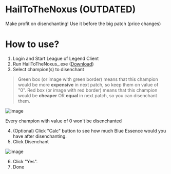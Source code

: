 # HailToTheNoxus (OUTDATED)
Make profit on disenchanting!
Use it before the big patch (price changes)
# How to use?
1. Login and Start League of Legend Client
2. Run HailToTheNoxus_.exe ([Download](https://github.com/Ac3mi/HailToTheNoxus/releases/download/v0.0.1/HailToTheNoxus_FINAL.zip))
3. Select champion(s) to disenchant
> Green box (or image with green border) means that this champion would be more **expensive** in next patch, so keep them on value of "0".
> Red box (or image with red border) means that this champion would be **cheaper** OR **equal** in next patch, so you can disenchant them.

![image](https://user-images.githubusercontent.com/57113065/222984743-118e7ac7-39f7-4038-adc4-fe4efbb65731.png)

Every champion with value of 0 won't be disenchanted

4. (Optional) Click "Calc" button to see how much Blue Essence would you have after disenchanting.
5. Click Disenchant

![image](https://user-images.githubusercontent.com/57113065/222985358-5bdabc20-219e-4db9-beb3-aa95babf1cce.png)

6. Click "Yes".
7. Done
